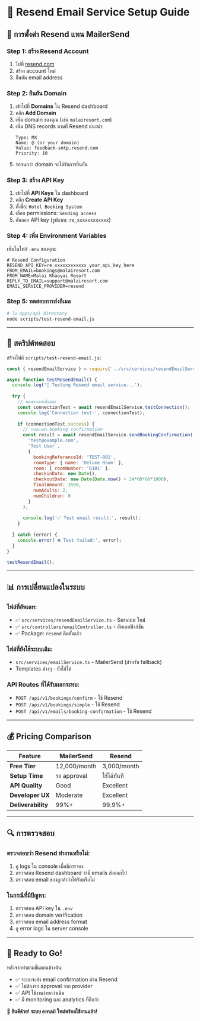 # 📧 Resend Email Service Setup Guide

## 🎯 **การตั้งค่า Resend แทน MailerSend**

### **Step 1: สร้าง Resend Account**
1. ไปที่ [resend.com](https://resend.com)
2. สร้าง account ใหม่
3. ยืนยัน email address

### **Step 2: ยืนยัน Domain**
1. เข้าไปที่ **Domains** ใน Resend dashboard
2. คลิก **Add Domain**
3. เพิ่ม domain ของคุณ (เช่น `malairesort.com`)
4. เพิ่ม DNS records ตามที่ Resend แนะนำ:
   ```
   Type: MX
   Name: @ (or your domain)
   Value: feedback-smtp.resend.com
   Priority: 10
   ```
5. รอจนกว่า domain จะได้รับการยืนยัน

### **Step 3: สร้าง API Key**
1. เข้าไปที่ **API Keys** ใน dashboard
2. คลิก **Create API Key**
3. ตั้งชื่อ: `Hotel Booking System`
4. เลือก permissions: `Sending access`
5. คัดลอก API key (รูปแบบ: `re_xxxxxxxxxxxx`)

### **Step 4: เพิ่ม Environment Variables**
เพิ่มในไฟล์ `.env` ของคุณ:

```env
# Resend Configuration
RESEND_API_KEY=re_xxxxxxxxxxxx_your_api_key_here
FROM_EMAIL=bookings@malairesort.com
FROM_NAME=Malai Khaoyai Resort
REPLY_TO_EMAIL=support@malairesort.com
EMAIL_SERVICE_PROVIDER=resend
```

### **Step 5: ทดสอบการส่งอีเมล**
```bash
# ใน apps/api directory
node scripts/test-resend-email.js
```

---

## 🧪 **สคริปต์ทดสอบ**

สร้างไฟล์ `scripts/test-resend-email.js`:

```javascript
const { resendEmailService } = require('../src/services/resendEmailService');

async function testResendEmail() {
  console.log('🧪 Testing Resend email service...');
  
  try {
    // ทดสอบการเชื่อมต่อ
    const connectionTest = await resendEmailService.testConnection();
    console.log('Connection test:', connectionTest);
    
    if (connectionTest.success) {
      // ทดสอบส่ง booking confirmation
      const result = await resendEmailService.sendBookingConfirmation(
        'test@example.com',
        'Test User',
        {
          bookingReferenceId: 'TEST-001',
          roomType: { name: 'Deluxe Room' },
          room: { roomNumber: 'D101' },
          checkinDate: new Date(),
          checkoutDate: new Date(Date.now() + 24*60*60*1000),
          finalAmount: 3500,
          numAdults: 2,
          numChildren: 0
        }
      );
      
      console.log('✅ Test email result:', result);
    }
    
  } catch (error) {
    console.error('❌ Test failed:', error);
  }
}

testResendEmail();
```

---

## 📊 **การเปลี่ยนแปลงในระบบ**

### **ไฟล์ที่อัพเดท:**
- ✅ `src/services/resendEmailService.ts` - Service ใหม่
- ✅ `src/controllers/emailController.ts` - อัพเดทฟังก์ชัน
- ✅ Package: `resend` ติดตั้งแล้ว

### **ไฟล์ที่ยังใช้ระบบเดิม:**
- `src/services/emailService.ts` - MailerSend (สำหรับ fallback)
- Templates ต่างๆ - ยังใช้ได้

### **API Routes ที่ได้รับผลกระทบ:**
- `POST /api/v1/bookings/confirm` - ใช้ Resend
- `POST /api/v1/bookings/simple` - ใช้ Resend  
- `POST /api/v1/emails/booking-confirmation` - ใช้ Resend

---

## 💰 **Pricing Comparison**

| Feature | MailerSend | Resend |
|---------|------------|--------|
| **Free Tier** | 12,000/month | 3,000/month |
| **Setup Time** | รอ approval | ใช้ได้ทันที |
| **API Quality** | Good | Excellent |
| **Developer UX** | Moderate | Excellent |
| **Deliverability** | 99%+ | 99.9%+ |

---

## 🔍 **การตรวจสอบ**

### **ตรวจสอบว่า Resend ทำงานหรือไม่:**
1. ดู logs ใน console เมื่อมีการจอง
2. ตรวจสอบ Resend dashboard ว่ามี emails ส่งออกไป
3. ตรวจสอบ email ของลูกค้าว่าได้รับหรือไม่

### **ในกรณีที่มีปัญหา:**
1. ตรวจสอบ API key ใน `.env`
2. ตรวจสอบ domain verification
3. ตรวจสอบ email address format
4. ดู error logs ใน server console

---

## 🚀 **Ready to Go!**

หลังจากทำตามขั้นตอนข้างต้น:
- ✅ ระบบจะส่ง email confirmation ผ่าน Resend
- ✅ ไม่ต้องรอ approval จาก provider
- ✅ API ใช้งานง่ายกว่าเดิม
- ✅ มี monitoring และ analytics ที่ดีกว่า

**🎉 ยินดีด้วย! ระบบ email ใหม่พร้อมใช้งานแล้ว!**
